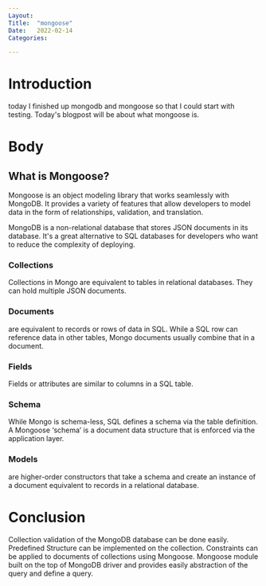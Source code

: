 ```yaml
---
Layout:
Title:	"mongoose"
Date:	2022-02-14
Categories:

---
```


# Introduction
today I finished up mongodb and mongoose so that I could start with testing.
Today's blogpost will be about what mongoose is.

# Body

## What is Mongoose?

Mongoose is an object modeling library that works seamlessly with MongoDB. It provides a variety of features that allow developers to model data in the form of relationships, validation, and translation.

MongoDB is a non-relational database that stores JSON documents in its database. It's a great alternative to SQL databases for developers who want to reduce the complexity of deploying.

### Collections
Collections in Mongo are equivalent to tables in relational databases. They can hold multiple JSON documents.

### Documents
are equivalent to records or rows of data in SQL. While a SQL row can reference data in other tables, Mongo documents usually combine that in a document.

### Fields
Fields or attributes are similar to columns in a SQL table.

### Schema
While Mongo is schema-less, SQL defines a schema via the table definition. A Mongoose ‘schema’ is a document data structure that is enforced via the application layer.

### Models
are higher-order constructors that take a schema and create an instance of a document equivalent to records in a relational database.


# Conclusion

Collection validation of the MongoDB database can be done easily.
Predefined Structure can be implemented on the collection.
Constraints can be applied to documents of collections using Mongoose.
Mongoose module built on the top of MongoDB driver and provides easily abstraction of the query and define a query.